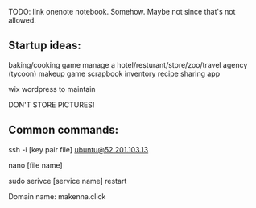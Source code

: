TODO: link onenote notebook. Somehow. Maybe not since that's not allowed.

## Startup ideas:

baking/cooking game
manage a hotel/resturant/store/zoo/travel agency (tycoon)
makeup game
scrapbook inventory
recipe sharing app



wix wordpress to maintain

DON'T STORE PICTURES!


## Common commands:
ssh -i [key pair file] ubuntu@52.201.103.13

nano [file name]

sudo serivce [service name] restart












Domain name: makenna.click
